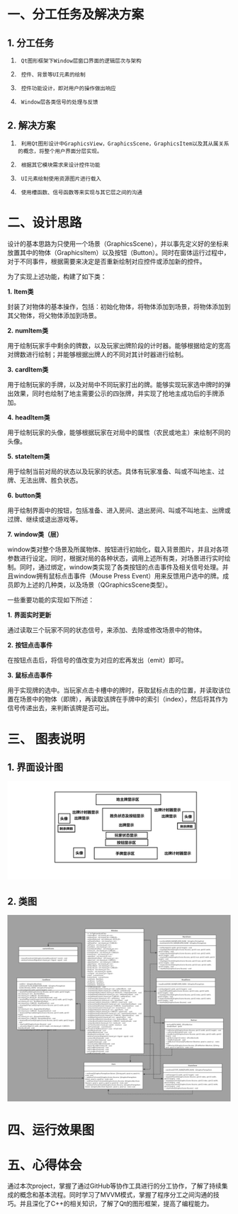 # 一、分工任务及解决方案

## 1.     分工任务

1)      Qt图形框架下Window层窗口界面的逻辑层次与架构

2)      控件、背景等UI元素的绘制

3)      控件功能设计，即对用户的操作做出响应

4)      Window层各类信号的处理与反馈

## 2.     解决方案

1)      利用Qt图形设计中GraphicsView，GraphicsScene，GraphicsItem以及其从属关系的概念，将整个用户界面分层实现。

2)      根据其它模块需求来设计控件功能

3)      UI元素绘制使用资源图片进行载入

4)      使用槽函数、信号函数等来实现与其它层之间的沟通

# 二、设计思路

设计的基本思路为只使用一个场景（GraphicsScene），并以事先定义好的坐标来放置其中的物体（GraphicsItem）以及按钮（Button）。同时在窗体运行过程中，对于不同事件，根据需要来决定是否重新绘制对应控件或添加新的控件。

为了实现上述功能，构建了如下类：

**1.**       **Item类**

封装了对物体的基本操作，包括：初始化物体，将物体添加到场景，将物体添加到其父物体，将父物体添加到场景。

**2.**       **numItem类**

用于绘制玩家手中剩余的牌数，以及玩家出牌阶段的计时器。能够根据给定的宽高对牌数进行绘制；并能够根据出牌人的不同对其计时器进行绘制。

**3.**       **cardItem类**

用于绘制玩家的手牌，以及对局中不同玩家打出的牌。能够实现玩家选中牌时的弹出效果，同时也绘制了地主需要公示的四张牌，并实现了抢地主成功后的手牌添加。

**4.**       **headItem类**

用于绘制玩家的头像，能够根据玩家在对局中的属性（农民或地主）来绘制不同的头像。

**5.**       **stateItem类**

用于绘制当前对局的状态以及玩家的状态。具体有玩家准备、叫或不叫地主、过牌、无法出牌、胜负状态。

**6.**       **button类**

用于绘制界面中的按钮，包括准备、进入房间、退出房间、叫或不叫地主、出牌或过牌、继续或退出游戏等。

**7.**       **window类（层）**

window类对整个场景及所属物体、按钮进行初始化，载入背景图片，并且对各项参数进行设定。同时，根据对局的各种状态，调用上述所有类，对场景进行实时绘制。同时，通过绑定，window类实现了各类按钮的点击事件及相关信号处理。并且window拥有鼠标点击事件（Mouse Press Event）用来反馈用户选中的牌。成员即为上述的几种类，以及场景（QGraphicsScene类型）。

一些重要功能的实现如下所述：

**1.**       **界面实时更新**

通过读取三个玩家不同的状态信号，来添加、去除或修改场景中的物体。

**2.**       **按钮点击事件**

在按钮点击后，将信号的值改变为对应的宏再发出（emit）即可。

**3.**       **鼠标点击事件**

用于实现牌的选中。当玩家点击卡槽中的牌时，获取鼠标点击的位置，并读取该位置在场景中的物体（即牌），再读取该牌在手牌中的索引（index），然后将其作为信号传递出去，来判断该牌是否可出。

# 三、 图表说明

## 1.     界面设计图

 ![UI_sketch](.\UI_sketch.png)

## 2.     类图

![](.\classDiagram.png)

# 四、运行效果图

# 五、心得体会

通过本次project，掌握了通过GitHub等协作工具进行的分工协作，了解了持续集成的概念和基本流程。同时学习了MVVM模式，掌握了程序分工之间沟通的技巧。并且深化了C++的相关知识，了解了Qt的图形框架，提高了编程能力。